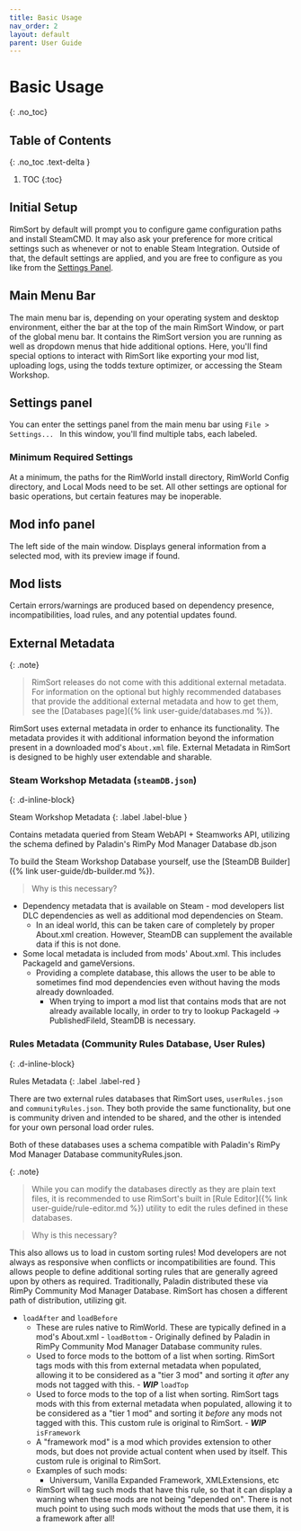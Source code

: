 ```yaml
---
title: Basic Usage
nav_order: 2
layout: default
parent: User Guide
---
```

# Basic Usage
{: .no_toc}

## Table of Contents
{: .no_toc .text-delta }

1. TOC
{:toc}

## Initial Setup

RimSort by default will prompt you to configure game configuration paths and install SteamCMD. It may also ask your preference for more critical settings such as whenever or not to enable Steam Integration. Outside of that, the default settings are applied, and you are free to configure as you like from the [Settings Panel](/user-guide/basic-usage/#settings-panel).

## Main Menu Bar

The main menu bar is, depending on your operating system and desktop environment, either the bar at the top of the main RimSort Window, or part of the global menu bar. It contains the RimSort version you are running as well as dropdown menus that hide additional options. Here, you'll find special options to interact with RimSort like exporting your mod list, uploading logs, using the todds texture optimizer, or accessing the Steam Workshop.

## Settings panel

You can enter the settings panel from the main menu bar using `File > Settings... ` In this window, you'll find multiple tabs, each labeled. 

### Minimum Required Settings

At a minimum, the paths for the RimWorld install directory, RimWorld Config directory, and Local Mods need to be set. All other settings are optional for basic operations, but certain features may be inoperable.

## Mod info panel

The left side of the main window. Displays general information from a selected mod, with its preview image if found.

## Mod lists

Certain errors/warnings are produced based on dependency presence, incompatibilities, load rules, and any potential updates found.

## External Metadata

{: .note}
> RimSort releases do not come with this additional external metadata. For information on the optional but highly recommended databases that provide the additional external metadata and how to get them, see the [Databases page]({% link user-guide/databases.md %}).

RimSort uses external metadata in order to enhance its functionality. The metadata provides it with additional information beyond the information present in a downloaded mod's `About.xml` file. External Metadata in RimSort is designed to be highly user extendable and sharable.

### Steam Workshop Metadata (`steamDB.json`)
{: .d-inline-block}

Steam Workshop Metadata
{: .label .label-blue }

  Contains metadata queried from Steam WebAPI + Steamworks API, utilizing the schema defined by Paladin's RimPy Mod Manager Database db.json

  To build the Steam Workshop Database yourself, use the [SteamDB Builder]({% link user-guide/db-builder.md %}).
  > Why is this necessary?
  
  - Dependency metadata that is available on Steam - mod developers list DLC dependencies as well as additional mod dependencies on Steam.
    - In an ideal world, this can be taken care of completely by proper About.xml creation. However, SteamDB can supplement the available data if this is not done.
  - Some local metadata is included from mods' About.xml. This includes PackageId and gameVersions.
    - Providing a complete database, this allows the user to be able to sometimes find mod dependencies even without having the mods already downloaded.
      - When trying to import a mod list that contains mods that are not already available locally, in order to try to lookup PackageId -> PublishedFileId, SteamDB is necessary.

### Rules Metadata (Community Rules Database, User Rules)
{: .d-inline-block}

Rules Metadata
{: .label .label-red }

  There are two external rules databases that RimSort uses, `userRules.json` and `communityRules.json`. They both provide the same functionality, but one is community driven and intended to be shared, and the other is intended for your own personal load order rules. 
  
  Both of these databases uses a schema compatible with Paladin's RimPy Mod Manager Database communityRules.json.

  {: .note}
  > While you can modify the databases directly as they are plain text files, it is recommended to use RimSort's built in [Rule Editor]({% link user-guide/rule-editor.md %}) utility to edit the rules defined in these databases.

  > Why is this necessary?
  
  This also allows us to load in custom sorting rules! Mod developers are not always as responsive when conflicts or incompatibilities are found. This allows people to define additional sorting rules that are generally agreed upon by others as required. Traditionally, Paladin distributed these via RimPy Community Mod Manager Database. RimSort has chosen a different path of distribution, utilizing git.
   
   - `loadAfter` and `loadBefore`
      - These are rules native to RimWorld. These are typically defined in a mod's About.xml
    - `loadBottom` - Originally defined by Paladin in RimPy Community Mod Manager Database community rules.
      - Used to force mods to the bottom of a list when sorting. RimSort tags mods with this from external metadata when populated, allowing it to be considered as a "tier 3 mod" and sorting it _after_ any mods not tagged with this.
    - _**WIP**_ `loadTop`
      - Used to force mods to the top of a list when sorting. RimSort tags mods with this from external metadata when populated, allowing it to be considered as a "tier 1 mod" and sorting it _before_ any mods not tagged with this. This custom rule is original to RimSort.
    - _**WIP**_ `isFramework`
      - A "framework mod" is a mod which provides extension to other mods, but does not provide actual content when used by itself. This custom rule is original to RimSort.
      - Examples of such mods:
        - Universum, Vanilla Expanded Framework, XMLExtensions, etc
      - RimSort will tag such mods that have this rule, so that it can display a warning when these mods are not being "depended on". There is not much point to using such mods without the mods that use them, it is a framework after all!